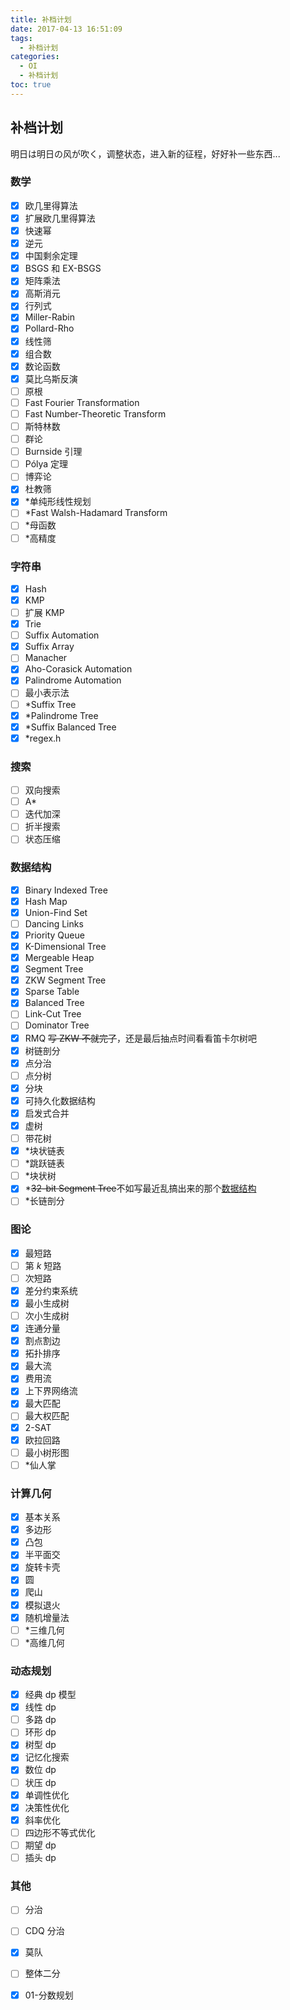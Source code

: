 ```yaml
---
title: 补档计划
date: 2017-04-13 16:51:09
tags:
  - 补档计划
categories:
  - OI
  - 补档计划
toc: true
---
```

## 补档计划
明日は明日の风が吹く，调整状态，进入新的征程，好好补一些东西...
<!-- more -->
### 数学
- [x] 欧几里得算法
- [x] 扩展欧几里得算法
- [x] 快速幂
- [x] 逆元
- [x] 中国剩余定理
- [x] BSGS 和 EX-BSGS
- [x] 矩阵乘法
- [x] 高斯消元
- [x] 行列式
- [x] Miller-Rabin
- [x] Pollard-Rho
- [x] 线性筛
- [x] 组合数
- [x] 数论函数
- [x] 莫比乌斯反演
- [ ] 原根
- [ ] Fast Fourier Transformation
- [ ] Fast Number-Theoretic Transform
- [ ] 斯特林数
- [ ] 群论
- [ ] Burnside 引理
- [ ] Pólya 定理
- [ ] 博弈论
- [x] 杜教筛
- [x] \*单纯形线性规划
- [ ] \*Fast Walsh-Hadamard Transform
- [ ] \*母函数
- [ ] \*高精度

### 字符串
- [x] Hash
- [x] KMP
- [ ] 扩展 KMP
- [x] Trie
- [ ] Suffix Automation
- [x] Suffix Array
- [ ] Manacher
- [x] Aho-Corasick Automation
- [x] Palindrome Automation
- [ ] 最小表示法
- [ ] \*Suffix Tree
- [x] \*Palindrome Tree
- [x] \*Suffix Balanced Tree
- [x] \*regex.h

### 搜索
- [ ] 双向搜索
- [ ] A\*
- [ ] 迭代加深
- [ ] 折半搜索
- [ ] 状态压缩

### 数据结构
- [x] Binary Indexed Tree
- [x] Hash Map
- [x] Union-Find Set
- [ ] Dancing Links
- [x] Priority Queue
- [x] K-Dimensional Tree
- [x] Mergeable Heap
- [x] Segment Tree
- [x] ZKW Segment Tree
- [x] Sparse Table
- [x] Balanced Tree
- [ ] Link-Cut Tree
- [ ] Dominator Tree
- [x] RMQ ~~写 ZKW 不就完了~~，还是最后抽点时间看看笛卡尔树吧
- [x] 树链剖分
- [x] 点分治
- [ ] 点分树
- [x] 分块
- [x] 可持久化数据结构
- [x] 启发式合并
- [x] 虚树
- [ ] 带花树
- [x] \*块状链表
- [ ] \*跳跃链表
- [ ] \*块状树
- [x] \*~~32-bit Segment Tree~~不如写最近乱搞出来的那个[数据结构](https://blog.xehoth.cc/2017/04/17/%E3%80%8C%E4%B9%B1%E6%90%9E%E3%80%8D%E4%B8%80%E7%A7%8D%E6%94%AF%E6%8C%81%E9%AB%98%E6%95%88%E5%AE%8C%E6%88%90-VEB-%E6%A0%91%E6%93%8D%E4%BD%9C%E7%9A%84%E6%95%B0%E6%8D%AE%E7%BB%93%E6%9E%84/)
- [ ] \*长链剖分

### 图论
- [x] 最短路
- [ ] 第 $k$ 短路
- [ ] 次短路
- [x] 差分约束系统
- [x] 最小生成树
- [ ] 次小生成树
- [x] 连通分量
- [x] 割点割边
- [x] 拓扑排序
- [x] 最大流
- [x] 费用流
- [x] 上下界网络流
- [x] 最大匹配
- [ ] 最大权匹配
- [x] 2-SAT
- [x] 欧拉回路
- [ ] 最小树形图
- [ ] \*仙人掌

### 计算几何
- [x] 基本关系
- [x] 多边形
- [x] 凸包
- [x] 半平面交
- [x] 旋转卡壳
- [x] 圆
- [x] 爬山
- [x] 模拟退火
- [x] 随机增量法
- [ ] \*三维几何
- [ ] \*高维几何

### 动态规划
- [x] 经典 dp 模型
- [x] 线性 dp
- [ ] 多路 dp
- [ ] 环形 dp
- [x] 树型 dp
- [x] 记忆化搜索
- [x] 数位 dp
- [ ] 状压 dp
- [x] 单调性优化
- [x] 决策性优化
- [x] 斜率优化
- [ ] 四边形不等式优化
- [ ] 期望 dp
- [ ] 插头 dp

### 其他
- [ ] 分治
- [ ] CDQ 分治
- [x] 莫队
- [ ] 整体二分
- [x] 01-分数规划

